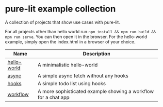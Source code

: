 # pure-lit example collection

A collection of projects that show use cases with pure-lit.

For all projects other than hello world run `npm install && npm run build && npm run serve`. You can then open it in the browser. For the hello-world example, simply open the index.html in a browser of your choice.

| Name                       | Description                                                    |
| -------------------------- | -------------------------------------------------------------- |
| [hello-world](hello-world) | A minimalistic hello-world                                     |
| [async](async)             | A simple async fetch without any hooks                         |
| [hooks](hooks)             | A simple todo list using hooks                                 |
| [workflow](workflow)       | A more sophisticated example showing a workflow for a chat app |
